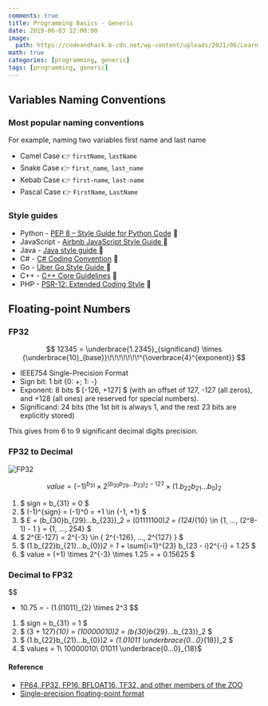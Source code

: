 ```yaml
---
comments: true
title: Programming Basics - Generic
date: 2019-06-03 12:00:00
image:
  path: https://codeandhack.b-cdn.net/wp-content/uploads/2021/06/Learn-Programming-In-A-Fun-Way-1152x605.jpg
math: true
categories: [programming, generic]
tags: [programming, generic]
---
```


## Variables Naming Conventions

### Most popular naming conventions

For example, naming two variables first name and last name

* Camel Case :point_right: `firstName`, `lastName`
* Snake Case :point_right: `first_name`, `last_name`	
* Kebab Case :point_right: `first-name`, `last-name`
* Pascal Case :point_right: `FirstName`, `LastName`

### Style guides
- Python - [PEP 8 – Style Guide for Python Code](https://peps.python.org/pep-0008/) :link: 
- JavaScript - [Airbnb JavaScript Style Guide ](https://github.com/airbnb/javascript):link: 
- Java - [Java style guide ](https://www.cs.cornell.edu/courses/JavaAndDS/JavaStyle.html):link: 
- C# - [C# Coding Convention](https://docs.microsoft.com/en-us/dotnet/csharp/fundamentals/coding-style/coding-conventions) :link: 
- Go - [Uber Go Style Guide ](https://github.com/uber-go/guide/blob/master/style.md):link: 
- C++ - [C++ Core Guidelines](https://isocpp.github.io/CppCoreGuidelines/CppCoreGuidelines) :link: 
- PHP - [PSR-12: Extended Coding Style](https://www.php-fig.org/psr/psr-12/) :link: 

## Floating-point Numbers

### FP32

$$
12345 = \underbrace{1.2345}_{significand} \times {\underbrace{10}_{base}}\!\!\!\!\!\!\!^{\overbrace{4}^{exponent}}
$$

- IEEE754 Single-Precision Format 
- Sign bit: 1 bit {0: +; 1: -}
- Exponent: 8 bits $ [-126, +127] $ (with an offset of 127, -127 (all zeros), and +128 (all ones) are reserved for special numbers).
- Significand: 24 bits (the 1st bit is always 1, and the rest 23 bits are explicitly stored)

This gives from 6 to 9 significant decimal digits precision.

### FP32 to Decimal

![FP32](https://upload.wikimedia.org/wikipedia/commons/thumb/d/d2/Float_example.svg/1180px-Float_example.svg.png)

$$
value = (-1)^{b_{31}} \times 2^{(b_{30}b_{29}...b_{23})_2 - 127} \times (1.b_{22}b_{21}...b_{0})_2
$$

1. $ sign = b_{31} = 0 $
2. $ (-1)^{sign} = (-1)^0 = +1 \in \{-1, +1\} $
3. $ E = (b_{30}b_{29}...b_{23})_2 = (01111100)_2 = (124)_{10} \in \{1, ..., (2^8-1) - 1 \} = \{1, ..., 254\} $
4. $ 2^{E-127} = 2^{-3} \in \{ 2^{-126}, ..., 2^{127} \} $
5. $ (1.b_{22}b_{21}...b_{0})_2 = 1 + \sum_{i=1}^{23} b_{23 - i}2^{-i} = 1.25 $
6. $ value = (+1) \times 2^{-3} \times 1.25 = + 0.15625 $

### Decimal to FP32

$$
- 10.75 = - (1.01011)_{2} \times 2^3
$$

1. $ sign = b_{31} = 1 $
2. $ (3 + 127)_{10} = (10000010)_2 = (b_{30}b_{29}...b_{23})_2 $
3. $ (1.b_{22}b_{21}...b_{0})_2 = (1.01011 \underbrace{0...0}_{18})_2 $
4. $ values = 1\ 10000010\ 01011 \underbrace{0...0}_{18}$

#### Reference

- [FP64, FP32, FP16, BFLOAT16, TF32, and other members of the ZOO](https://moocaholic.medium.com/fp64-fp32-fp16-bfloat16-tf32-and-other-members-of-the-zoo-a1ca7897d407)
- [Single-precision floating-point format](https://en.wikipedia.org/wiki/Single-precision_floating-point_format)
